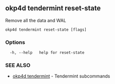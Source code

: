 ## okp4d tendermint reset-state

Remove all the data and WAL

```
okp4d tendermint reset-state [flags]
```

### Options

```
  -h, --help   help for reset-state
```

### SEE ALSO

* [okp4d tendermint](okp4d_tendermint.md)	 - Tendermint subcommands

